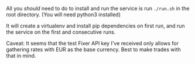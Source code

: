 All you _should_ need to do to install and run the service is run `./run.sh` in the root directory. (You will need python3 installed)

It will create a virtualenv and install pip dependencies on first run, and run the service on the first and consecutive runs.

Caveat: It seems that the test Fixer API key I've received only allows for gathering rates with EUR as the base currency. Best to make trades with that in mind.
